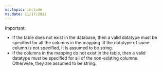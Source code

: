 ```yaml
---
ms.topic: include
ms.date: 11/17/2022
---
```


> [!IMPORTANT]
> * If the table does not exist in the database, then a valid datatype must be specified for all the columns in the mapping. If the datatype of some column is not specified, it is assumed to be string. 
> * If the columns in the mapping do not exist in the table, then a valid datatype must be specified for all of the non-existing columns. Otherwise, they are assumed to be string.
